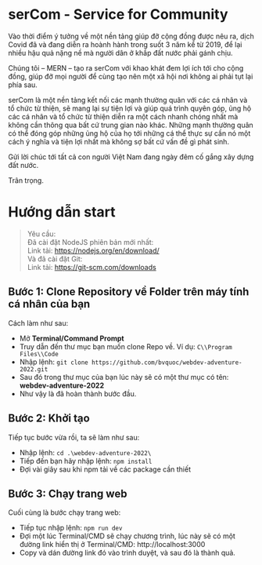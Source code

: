# serCom - Service for Community

Vào thời điểm ý tưởng về một nền tảng giúp đỡ cộng đồng được nêu ra, dịch Covid đã và đang diễn ra hoành hành trong suốt 3 năm kể từ 2019, để lại nhiều hậu quả nặng nề mà người dân ở khắp đất nước phải gánh chịu.

Chúng tôi – MERN – tạo ra serCom với khao khát đem lợi ích tới cho cộng đồng, giúp đỡ mọi người để cùng tạo nên một xã hội nơi không ai phải tụt lại phía sau.

serCom là một nền tảng kết nối các mạnh thường quân với các cá nhân và tổ chức từ thiện, sẽ mang lại sự tiện lợi và giúp quá trình quyên góp, ủng hộ các cá nhân và tổ chức từ thiện diễn ra một cách nhanh chóng nhất mà không cần thông qua bất cứ trung gian nào khác. Những mạnh thường quân có thể đóng góp những ủng hộ của họ tới những cá thể thực sự cần nó một cách ý nghĩa và tiện lợi nhất mà không sợ bất cứ vấn đề gì phát sinh.

Gửi lời chúc tới tất cả con người Việt Nam đang ngày đêm cố gắng xây dựng đất nước.

Trân trọng.

# Hướng dẫn start
> Yêu cầu: \
> Đã cài đặt NodeJS phiên bản mới nhất: \
> Link tải: https://nodejs.org/en/download/ \
> Và đã cài đặt Git: \
> Link tải: https://git-scm.com/downloads

## Bước 1: Clone Repository về Folder trên máy tính cá nhân của bạn
Cách làm như sau:
- Mở **Terminal/Command Prompt**
- Truy dẫn đến thư mục bạn muốn clone Repo về. Ví dụ: `C\\Program Files\\Code`
- Nhập lệnh: `git clone https://github.com/bvquoc/webdev-adventure-2022.git`
- Sau đó trong thư mục của bạn lúc này sẽ có một thư mục có tên: **webdev-adventure-2022**
- Như vậy là đã hoàn thành bước đầu.
## Bước 2: Khởi tạo
Tiếp tục bước vừa rồi, ta sẽ làm như sau:
- Nhập lệnh: `cd .\webdev-adventure-2022\`
- Tiếp đến bạn hãy nhập lệnh: `npm install`
- Đợi vài giây sau khi npm tải về các package cần thiết
## Bước 3: Chạy trang web
Cuối cùng là bước chạy trang web:
- Tiếp tục nhập lệnh: `npm run dev`
- Đợi một lúc Terminal/CMD sẽ chạy chương trình, lúc này sẽ có một đường link hiển thị ở Terminal/CMD: http://localhost:3000
- Copy và dán đường link đó vào trình duyệt, và sau đó là thành quả.
